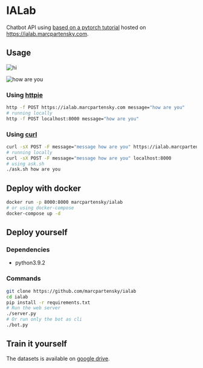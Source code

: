 # IALab
Chatbot API using [based on a pytorch tutorial](https://pytorch.org/tutorials/beginner/chatbot_tutorial.html) hosted on https://ialab.marcpartensky.com.

## Usage
![hi](https://cdn.discordapp.com/attachments/729992302575091718/820346968995266611/ialab.png)

![how are you](https://cdn.discordapp.com/attachments/729992302575091718/820347299838033960/howareyou.png)

### Using [httpie](https://httpie.io/)
```sh
http -f POST https://ialab.marcpartensky.com message="how are you"
# running locally
http -f POST localhost:8000 message="how are you"
```
### Using [curl](https://curl.se/)
```sh
curl -sX POST -F message="message how are you" https://ialab.marcpartensky.com
# running locally
curl -sX POST -F message="message how are you" localhost:8000
# using ask.sh
./ask.sh how are you
```
## Deploy with docker
```sh
docker run -p 8000:8000 marcpartensky/ialab
# or using docker-compose
docker-compose up -d
```

## Deploy yourself

### Dependencies
* python3.9.2

### Commands
```sh
git clone https://github.com/marcpartensky/ialab
cd ialab
pip install -r requirements.txt
# Run the web server
./server.py
# Or run only the bot as cli
./bot.py
```

## Train it yourself
The datasets is available on [google drive](https://drive.google.com/drive/u/0/folders/1ruRm_mrIazj9utK9SZuscpGTz9ORcBah).
